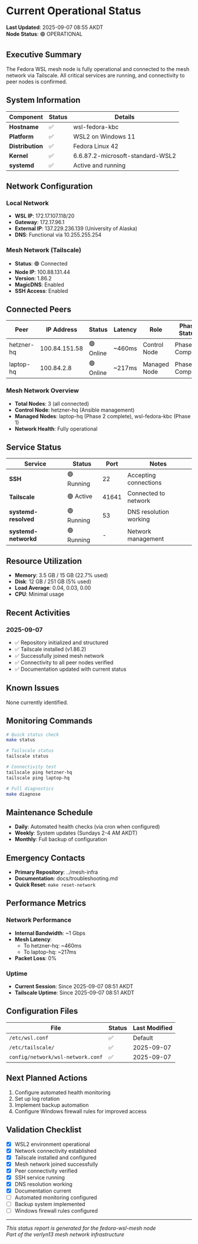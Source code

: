 # Current Operational Status

**Last Updated**: 2025-09-07 08:55 AKDT  
**Node Status**: 🟢 OPERATIONAL

## Executive Summary

The Fedora WSL mesh node is fully operational and connected to the mesh network via Tailscale. All critical services are running, and connectivity to peer nodes is confirmed.

## System Information

| Component | Status | Details |
|-----------|--------|---------|
| **Hostname** | ✅ | wsl-fedora-kbc |
| **Platform** | ✅ | WSL2 on Windows 11 |
| **Distribution** | ✅ | Fedora Linux 42 |
| **Kernel** | ✅ | 6.6.87.2-microsoft-standard-WSL2 |
| **systemd** | ✅ | Active and running |

## Network Configuration

### Local Network
- **WSL IP**: 172.17.107.118/20
- **Gateway**: 172.17.96.1
- **External IP**: 137.229.236.139 (University of Alaska)
- **DNS**: Functional via 10.255.255.254

### Mesh Network (Tailscale)
- **Status**: 🟢 Connected
- **Node IP**: 100.88.131.44
- **Version**: 1.86.2
- **MagicDNS**: Enabled
- **SSH Access**: Enabled

## Connected Peers

| Peer | IP Address | Status | Latency | Role | Phase Status |
|------|------------|--------|---------|------|--------------|
| hetzner-hq | 100.84.151.58 | 🟢 Online | ~460ms | Control Node | Phase 2 Complete |
| laptop-hq | 100.84.2.8 | 🟢 Online | ~217ms | Managed Node | Phase 2 Complete |

### Mesh Network Overview
- **Total Nodes**: 3 (all connected)
- **Control Node**: hetzner-hq (Ansible management)
- **Managed Nodes**: laptop-hq (Phase 2 complete), wsl-fedora-kbc (Phase 1)
- **Network Health**: Fully operational

## Service Status

| Service | Status | Port | Notes |
|---------|--------|------|-------|
| **SSH** | 🟢 Running | 22 | Accepting connections |
| **Tailscale** | 🟢 Active | 41641 | Connected to network |
| **systemd-resolved** | 🟢 Running | 53 | DNS resolution working |
| **systemd-networkd** | 🟢 Running | - | Network management |

## Resource Utilization

- **Memory**: 3.5 GB / 15 GB (22.7% used)
- **Disk**: 12 GB / 251 GB (5% used)
- **Load Average**: 0.04, 0.03, 0.00
- **CPU**: Minimal usage

## Recent Activities

### 2025-09-07
- ✅ Repository initialized and structured
- ✅ Tailscale installed (v1.86.2)
- ✅ Successfully joined mesh network
- ✅ Connectivity to all peer nodes verified
- ✅ Documentation updated with current status

## Known Issues

None currently identified.

## Monitoring Commands

```bash
# Quick status check
make status

# Tailscale status
tailscale status

# Connectivity test
tailscale ping hetzner-hq
tailscale ping laptop-hq

# Full diagnostics
make diagnose
```

## Maintenance Schedule

- **Daily**: Automated health checks (via cron when configured)
- **Weekly**: System updates (Sundays 2-4 AM AKDT)
- **Monthly**: Full backup of configuration

## Emergency Contacts

- **Primary Repository**: ../mesh-infra
- **Documentation**: docs/troubleshooting.md
- **Quick Reset**: `make reset-network`

## Performance Metrics

### Network Performance
- **Internal Bandwidth**: ~1 Gbps
- **Mesh Latency**: 
  - To hetzner-hq: ~460ms
  - To laptop-hq: ~217ms
- **Packet Loss**: 0%

### Uptime
- **Current Session**: Since 2025-09-07 08:51 AKDT
- **Tailscale Uptime**: Since 2025-09-07 08:51 AKDT

## Configuration Files

| File | Status | Last Modified |
|------|--------|---------------|
| `/etc/wsl.conf` | ✅ | Default |
| `/etc/tailscale/` | ✅ | 2025-09-07 |
| `config/network/wsl-network.conf` | ✅ | 2025-09-07 |

## Next Planned Actions

1. Configure automated health monitoring
2. Set up log rotation
3. Implement backup automation
4. Configure Windows firewall rules for improved access

## Validation Checklist

- [x] WSL2 environment operational
- [x] Network connectivity established
- [x] Tailscale installed and configured
- [x] Mesh network joined successfully
- [x] Peer connectivity verified
- [x] SSH service running
- [x] DNS resolution working
- [x] Documentation current
- [ ] Automated monitoring configured
- [ ] Backup system implemented
- [ ] Windows firewall rules configured

---

*This status report is generated for the fedora-wsl-mesh node*  
*Part of the verlyn13 mesh network infrastructure*